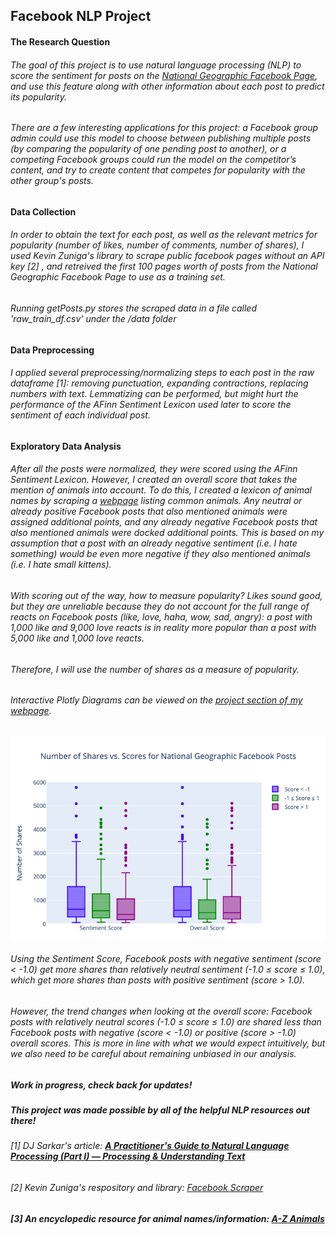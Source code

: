 ## Facebook NLP Project
#### The Research Question
###### The goal of this project is to use natural language processing (NLP) to score the sentiment for posts on the [National Geographic Facebook Page](https://www.facebook.com/natgeo), and use this feature along with other information about each post to predict its popularity.

###### There are a few interesting applications for this project: a Facebook group admin could use this model to choose between publishing multiple posts (by comparing the popularity of one pending post to another), or a competing Facebook groups could run the model on the competitor’s content, and try to create content that competes for popularity with the other group's posts.

#### Data Collection
###### In order to obtain the text for each post, as well as the relevant metrics for popularity (number of likes, number of comments, number of shares), I used Kevin Zuniga's library to scrape public facebook pages without an API key [2] , and retreived the first 100 pages worth of posts from the National Geographic Facebook Page to use as a training set. 

###### Running getPosts.py stores the scraped data in a file called 'raw_train_df.csv' under the /data folder

#### Data Preprocessing
###### I applied several preprocessing/normalizing steps to each post in the raw dataframe [1]: removing punctuation, expanding contractions, replacing numbers with text. Lemmatizing can be performed, but might hurt the performance of the AFinn Sentiment Lexicon used later to score the sentiment of each individual post.

#### Exploratory Data Analysis
###### After all the posts were normalized, they were scored using the AFinn Sentiment Lexicon. However, I created an *overall score* that takes the mention of animals into account. To do this, I created a lexicon of animal names by scraping a [webpage](https://a-z-animals.com/animals/) listing common animals. Any neutral or already positive Facebook posts that also mentioned animals were assigned additional points, and any already negative Facebook posts that also mentioned animals were docked additional points. This is based on my assumption that a post with an already negative sentiment (i.e. I hate something) would be even more negative if they also mentioned animals (i.e. I hate small kittens).

###### With scoring out of the way, how to measure popularity? Likes sound good, but they are unreliable because they do not account for the full range of reacts on Facebook posts (like, love, haha, wow, sad, angry): a post with 1,000 like and 9,000 love reacts is in reality more popular than a post with 5,000 like and 1,000 love reacts. 

###### Therefore, I will use the number of shares as a measure of popularity.

###### Interactive Plotly Diagrams can be viewed on the [project section of my webpage](https://www.derekoconn.com/projects/predicting-facebook-post-popularity).

![boxplot image](https://github.com/merillium/Facebook-NLP-Project/blob/master/images/multi_boxplot_scores.png)

###### Using the Sentiment Score, Facebook posts with negative sentiment (score < -1.0) get more shares than relatively neutral sentiment (-1.0 ≤ score ≤ 1.0), which get more shares than posts with positive sentiment (score > 1.0).

###### However, the trend changes when looking at the *overall score*: Facebook posts with relatively neutral scores (-1.0 ≤ score ≤ 1.0) are shared less than Facebook posts with negative (score < -1.0) or positive (score > -1.0) overall scores. This is more in line with what we would expect intuitively, but we also need to be careful about remaining unbiased in our analysis. 

##### *Work in progress, check back for updates!*

##### This project was made possible by all of the helpful NLP resources out there!
###### [1] DJ Sarkar's article: [**A Practitioner's Guide to Natural Language Processing (Part I) — Processing & Understanding Text**](https://towardsdatascience.com/a-practitioners-guide-to-natural-language-processing-part-i-processing-understanding-text-9f4abfd13e72) 
###### [2] Kevin Zuniga's respository and library: [Facebook Scraper](https://github.com/kevinzg/facebook-scraper)
##### [3] An encyclopedic resource for animal names/information: [A-Z Animals](https://a-z-animals.com/animals/)
